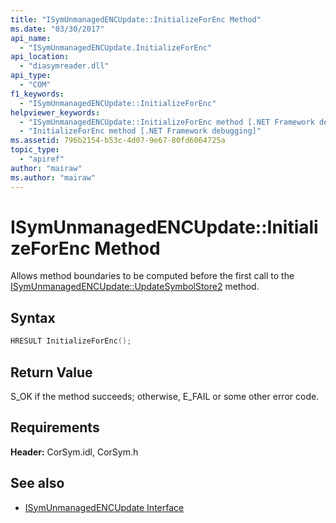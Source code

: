 ```yaml
---
title: "ISymUnmanagedENCUpdate::InitializeForEnc Method"
ms.date: "03/30/2017"
api_name: 
  - "ISymUnmanagedENCUpdate.InitializeForEnc"
api_location: 
  - "diasymreader.dll"
api_type: 
  - "COM"
f1_keywords: 
  - "ISymUnmanagedENCUpdate::InitializeForEnc"
helpviewer_keywords: 
  - "ISymUnmanagedENCUpdate::InitializeForEnc method [.NET Framework debugging]"
  - "InitializeForEnc method [.NET Framework debugging]"
ms.assetid: 796b2154-b53c-4d07-9e67-80fd6064725a
topic_type: 
  - "apiref"
author: "mairaw"
ms.author: "mairaw"
---
```

# ISymUnmanagedENCUpdate::InitializeForEnc Method
Allows method boundaries to be computed before the first call to the [ISymUnmanagedENCUpdate::UpdateSymbolStore2](../../../../docs/framework/unmanaged-api/diagnostics/isymunmanagedencupdate-updatesymbolstore2-method.md) method.  
  
## Syntax  
  
```cpp  
HRESULT InitializeForEnc();  
```  
  
## Return Value  
 S_OK if the method succeeds; otherwise, E_FAIL or some other error code.  
  
## Requirements  
 **Header:** CorSym.idl, CorSym.h  
  
## See also

- [ISymUnmanagedENCUpdate Interface](../../../../docs/framework/unmanaged-api/diagnostics/isymunmanagedencupdate-interface.md)
